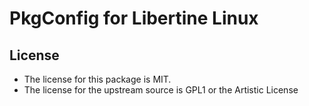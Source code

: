 # PkgConfig for Libertine Linux

## License

* The license for this package is MIT.
* The license for the upstream source is GPL1 or the Artistic License

